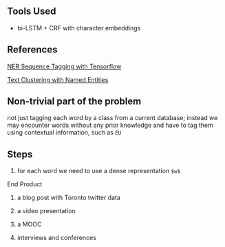 Tools Used
---
* bi-LSTM + CRF with character embeddings

References
---
[NER Sequence Tagging with Tensorflow](https://guillaumegenthial.github.io/sequence-tagging-with-tensorflow.html)

[Text Clustering with Named Entities](https://www.cs.utexas.edu/~ckcuong/Publications/Text%20Clustering%20with%20Named%20Entities.pdf)

Non-trivial part of the problem
---
not just tagging each word by a class from a current database; instead we may encounter words without any prior knowledge and have to tag them using contextual information, such as `EU`

Steps
---
1. for each word we need to use a dense representation ```$w$```

End Product

1. a blog post with Toronto twitter data

2. a video presentation 

3. a MOOC

4. interviews and conferences

